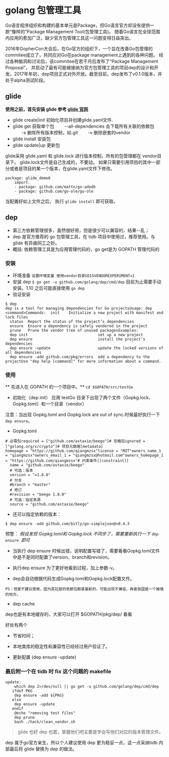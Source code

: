 # golang 包管理工具

Go语言程序组织和构建的基本单元是Package，但Go语言官方却没有提供一款“像样的”Package Management Tool(包管理工具)。
随着Go语言在全球范围内应用的愈加广泛，缺少官方包管理工具这一问题变得日益突出。

2016年GopherCon大会后，在Go官方的组织下，一个旨在改善Go包管理的commitee成立了，共同应对Go在package management上遇到的各种问题。
经过各种脑洞和讨论后，该commitee在若干月后发布了“Package Management Proposal”，
并启动了最有可能被接纳为官方包管理工具的项目dep的设计和开发。2017年年初，dep项目正式对外开放。截至目前，dep发布了v0.1.0版本，并处于alpha测试阶段。

## glide

**使用之前，首先安装 glide 参考 [glide 官网](https://www.glide.org)**

* glide create|init 初始化项目并创建glide.yaml文件.
* glide get 获取单个包
  　　--all-dependencies 会下载所有关联的依赖包
  　　-s 删除所有版本控制，如.git
  　　-v 删除嵌套的vendor
* glide install 安装包
* glide update|up 更新包

glide采用  glide.yaml 和 glide.lock 进行版本控制，所有的包管理都在 vendor目录下。
glide.lock文件是自己生成的，不要动。
如果只需要引用项目的其中一部分或者是项目的某一个版本，在glide.yaml文件下修改。

```
package: glide_demo6
    import:
    - package: github.com/mattn/go-adodb
    - package: github.com/go-ole/go-ole
```

当配置好如上文件之后， 执行 `glide install` 即可获取。

## dep

* 第三方依赖管理很多，虽然很好用，但是很少可以兼容的，结果--乱；
* dep 是官方推荐的 go 包管理工具，在 tidb 项目中使用过，推荐使用。与glide 有异曲同工之妙。
* 概括: 依赖管理工具是为应用管理代码的，go get是为 GOPATH 管理代码的

### 安装

* 环境准备
`设置环境变量 使用vendor目录GO15VENDOREXPERIMENT=1`
* 安装 dep
`$ go get -u github.com/golang/dep/cmd/dep` 目前为止需要手动安装。1.10 之后可能直接使用 `go dep`
* 验证安装

```
$ dep
dep is a tool for managing dependencies for Go projectsUsage: dep <command>Commands:  init    Initialize a new project with manifest and lock files
  status  Report the status of the project‘s dependencies
  ensure  Ensure a dependency is safely vendored in the project
  prune   Prune the vendor tree of unused packagesExamples:
  dep init                               set up a new project
  dep ensure                             install the project‘s dependencies
  dep ensure -update                     update the locked versions of all dependencies
  dep ensure -add github.com/pkg/errors  add a dependency to the projectUse "dep help [command]" for more information about a command.
```
### 使用

** 先进入在 GOPATH 的一个项目中。**
`cd $GOPATH/src/testGo`

* 初始化（dep init）
应用 testGo 目录下出现了两个文件（Gopkg.lock、Gopkg.toml）和一个目录（vendor）

注意：当出现 Gopkg.toml and Gopkg.lock are out of sync.时候最好执行一下 `dep ensure`。

* Gopkg.toml

```
# 必需包required = ["github.com/astaxie/beego"]# 忽略包ignored = ["golang.org/x/crypto"]# 项目元数据[metadata]
homepage = "https://github.com/qiangmzsx"license = "MIT"owners_name_1 = "qiangmzsx"owners_email_1 = "qiangmzsx@hotmail.com"owners_homepage_1 = "https://github.com/qiangmzsx"# 约束条件[[constraint]]
  name = "github.com/astaxie/beego"
  # 可选：版本
  version = "=1.8.0"
  # 分支
  #branch = "master"
  # 修订
  #revision = "beego 1.8.0"
  # 可选：指定来源
  source = "github.com/astaxie/beego"
```
* 还可以指定依赖的版本：

`$ dep ensure -add github.com/bitly/go-simplejson@=0.4.3`

预警：
*假设发现 Gopkg.toml和 Gopkg.lock 不同步了，需要重新执行一下 `dep ensure `即可*

* 当执行 dep ensure 时候出错，说明配置写错了，需要看看Gopkg.toml文件中是不是同时配置了version、branch和revision。
  
* 执行dep ensure 为了更好地看到过程，加上参数-v。

* dep会自动根据代码生成Gopkg.toml和Gopkg.lock配置文件。

```
PS：但是不建议使用，因为其拉取的依赖包都是最新的，可能出现不兼容，再者我国是一个被墙的地方。
```
* dep cache

dep也是有本地缓存的，大家可以打开 $GOPATH/pkg/dep/ 看看

好处有两个
* 节省时间；
* 本地类库的稳定性和兼容性已经经过用户验证了。

* 更新配置 (dep ensure -update)

### 最后附一个在 tidb 时 fix 这个问题的 makefile

```
update:
   	which dep 2>/dev/null || go get -u github.com/golang/dep/cmd/dep
   ifdef PKG
   	dep ensure -add ${PKG}
   else
   	dep ensure -update
   endif
   	@echo "removing test files"
   	dep prune
   	bash ./hack/clean_vendor.sh
```
> glide 也好 dep 也罢，掌握他们吧主要是学会写他们对应的版本管理文件。

dep 属于go官方亲生，所以个人建议使用 dep 更为稳妥一点，这一点采纳tidb 内部最后将 glide 替换为 dep 的做法。